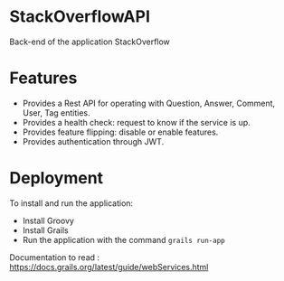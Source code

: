 # StackOverflowAPI
Back-end of the application StackOverflow

# Features
- Provides a Rest API for operating with Question, Answer, Comment, User, Tag entities.
- Provides a health check: request to know if the service is up.
- Provides feature flipping: disable or enable features.
- Provides authentication through JWT.

# Deployment
To install and run the application:

- Install Groovy
- Install Grails
- Run the application with the command ```grails run-app```

Documentation to read : https://docs.grails.org/latest/guide/webServices.html